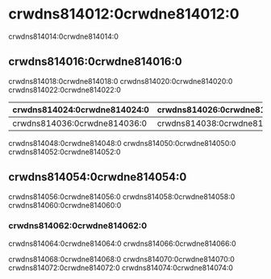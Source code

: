 # crwdns814012:0crwdne814012:0

<p class="description">crwdns814014:0crwdne814014:0</p>

## crwdns814016:0crwdne814016:0

crwdns814018:0crwdne814018:0 crwdns814020:0crwdne814020:0 crwdns814022:0crwdne814022:0

| crwdns814024:0crwdne814024:0 | crwdns814026:0crwdne814026:0 | crwdns814028:0crwdne814028:0 | crwdns814030:0crwdne814030:0 | crwdns814032:0crwdne814032:0 | crwdns814034:0crwdne814034:0 |
|:---------------------------- |:---------------------------- |:---------------------------- |:---------------------------- |:---------------------------- |:---------------------------- |
| crwdns814036:0crwdne814036:0 | crwdns814038:0crwdne814038:0 | crwdns814040:0crwdne814040:0 | crwdns814042:0crwdne814042:0 | crwdns814044:0crwdne814044:0 | crwdns814046:0crwdne814046:0 |

crwdns814048:0crwdne814048:0 crwdns814050:0crwdne814050:0 crwdns814052:0crwdne814052:0

## crwdns814054:0crwdne814054:0

crwdns814056:0crwdne814056:0 crwdns814058:0crwdne814058:0 crwdns814060:0crwdne814060:0

### crwdns814062:0crwdne814062:0

crwdns814064:0crwdne814064:0 crwdns814066:0crwdne814066:0

crwdns814068:0crwdne814068:0 crwdns814070:0crwdne814070:0 crwdns814072:0crwdne814072:0 crwdns814074:0crwdne814074:0
